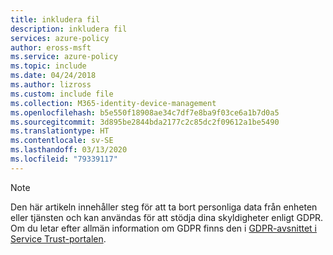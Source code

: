 ```yaml
---
title: inkludera fil
description: inkludera fil
services: azure-policy
author: eross-msft
ms.service: azure-policy
ms.topic: include
ms.date: 04/24/2018
ms.author: lizross
ms.custom: include file
ms.collection: M365-identity-device-management
ms.openlocfilehash: b5e550f18908ae34c7df7e8ba9f03ce6a1b7d0a5
ms.sourcegitcommit: 3d895be2844bda2177c2c85dc2f09612a1be5490
ms.translationtype: HT
ms.contentlocale: sv-SE
ms.lasthandoff: 03/13/2020
ms.locfileid: "79339117"
---
```

>[!Note] 
> Den här artikeln innehåller steg för att ta bort personliga data från enheten eller tjänsten och kan användas för att stödja dina skyldigheter enligt GDPR. Om du letar efter allmän information om GDPR finns den i [GDPR-avsnittet i Service Trust-portalen](https://servicetrust.microsoft.com/ViewPage/GDPRGetStarted).
